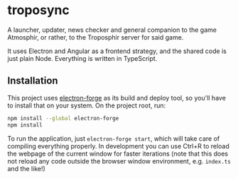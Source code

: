 # troposync

A launcher, updater, news checker and general companion to the game Atmosphir, or rather, to the Troposphir server for said game.

It uses Electron and Angular as a frontend strategy, and the shared code is just plain Node. Everything is written in TypeScript.

## Installation

This project uses [electron-forge](https://github.com/electron-userland/electron-forge) as its build and deploy
tool, so you'll have to install that on your system. On the project root, run:

```sh
npm install --global electron-forge
npm install
```

To run the application, just `electron-forge start`, which will take care of compiling everything properly.
In development you can use Ctrl+R to reload the webpage of the current window for faster iterations
(note that this does not reload any code outside the browser window environment, e.g. `index.ts` and the like!)


